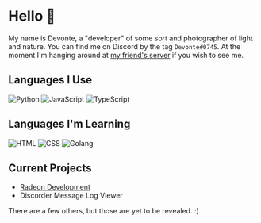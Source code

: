 # Hello 👋
My name is Devonte, a "developer" of some sort and photographer of light and nature. You can find me on Discord by the tag `Devonte#0745`. At the moment I'm hanging around at [my friend's server](https://discord.com/invite/Qx2hyttRsU) if you wish to see me.

## Languages I Use
![Python](https://img.shields.io/badge/Python-3572A5?style=for-the-badge&logo=python&logoColor=white)
![JavaScript](https://img.shields.io/badge/JavaScript-f1e05a?style=for-the-badge&logo=javascript&logoColor=black)
![TypeScript](https://img.shields.io/badge/TypeScript-2b7489?style=for-the-badge&logo=typescript&logoColor=white)

## Languages I'm Learning
![HTML](https://img.shields.io/badge/HTML-e34c26?style=for-the-badge&logo=html5&logoColor=white)
![CSS](https://img.shields.io/badge/CSS-563d7c?style=for-the-badge&logo=css3&logoColor=white)
![Golang](https://img.shields.io/badge/Golang-00ADD8?style=for-the-badge&logo=go&logoColor=white)

## Current Projects
* [Radeon Development](https://github.com/devnote-dev/Radeon)
* Discorder Message Log Viewer

There are a few others, but those are yet to be revealed. :)
